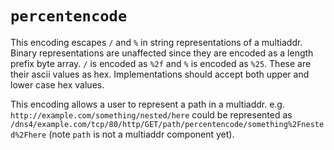 # `percentencode`

This encoding escapes `/` and `%` in string representations of a multiaddr.
Binary representations are unaffected since they are encoded as a length prefix
byte array. `/` is encoded as `%2f` and `%` is encoded as `%25`. These are their
ascii values as hex. Implementations should accept both upper and lower case hex
values.

This encoding allows a user to represent a path in a multiaddr. e.g.
`http://example.com/something/nested/here` could be represented as
`/dns4/example.com/tcp/80/http/GET/path/percentencode/something%2Fnested%2Fhere`
(note `path` is not a multiaddr component yet).
